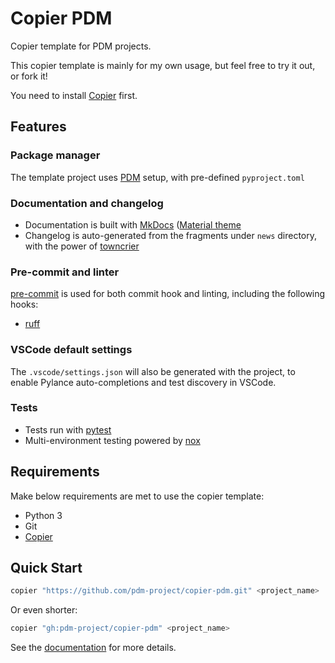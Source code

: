 # Copier PDM

Copier template for PDM projects.

This copier template is mainly for my own usage, but feel free to try it out, or fork it!

You need to install [Copier](https://copier.readthedocs.io/en/stable/) first.

## Features

### Package manager

The template project uses [PDM](https://pdm.fming.dev) setup, with pre-defined `pyproject.toml`

### Documentation and changelog

- Documentation is built with [MkDocs](https://github.com/mkdocs/mkdocs)
  ([Material theme](https://github.com/squidfunk/mkdocs-material)
- Changelog is auto-generated from the fragments under `news` directory, with the power of [towncrier](https://pypi.org/project/towncrier/)

### Pre-commit and linter

[pre-commit](https://pre-commit.com/) is used for both commit hook and linting, including the following hooks:

- [ruff](https://github.com/charliermarsh/ruff)

### VSCode default settings

The `.vscode/settings.json` will also be generated with the project, to enable Pylance auto-completions and test discovery in VSCode.

### Tests

- Tests run with [pytest](https://pytest.org/)
- Multi-environment testing powered by [nox](https://nox.thea.codes/)

## Requirements

Make below requirements are met to use the copier template:

- Python 3
- Git
- [Copier](https://copier.readthedocs.io/en/stable/)

## Quick Start

```bash
copier "https://github.com/pdm-project/copier-pdm.git" <project_name>
```

Or even shorter:

```bash
copier "gh:pdm-project/copier-pdm" <project_name>
```

See the [documentation](https://copier-pdm.fming.dev) for more details.
